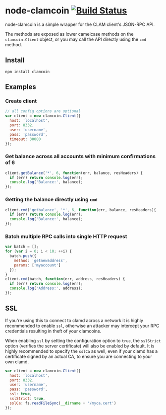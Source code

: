# node-clamcoin [![Build Status](https://travis-ci.org/daxxog/node-clamcoin.svg?branch=master)](https://travis-ci.org/daxxog/node-clamcoin)

node-clamcoin is a simple wrapper for the CLAM client's JSON-RPC API.

The methods are exposed as lower camelcase methods on the `clamcoin.Client`
object, or you may call the API directly using the `cmd` method.

## Install

`npm install clamcoin`

## Examples

### Create client
```js
// all config options are optional
var client = new clamcoin.Client({
  host: 'localhost',
  port: 8332,
  user: 'username',
  pass: 'password',
  timeout: 30000
});
```

### Get balance across all accounts with minimum confirmations of 6

```js
client.getBalance('*', 6, function(err, balance, resHeaders) {
  if (err) return console.log(err);
  console.log('Balance:', balance);
});
```
### Getting the balance directly using `cmd`

```js
client.cmd('getbalance', '*', 6, function(err, balance, resHeaders){
  if (err) return console.log(err);
  console.log('Balance:', balance);
});
```

### Batch multiple RPC calls into single HTTP request

```js
var batch = [];
for (var i = 0; i < 10; ++i) {
  batch.push({
    method: 'getnewaddress',
    params: ['myaccount']
  });
}
client.cmd(batch, function(err, address, resHeaders) {
  if (err) return console.log(err);
  console.log('Address:', address);
});
```

## SSL

If you're using this to connect to clamd across a network it is highly
recommended to enable `ssl`, otherwise an attacker may intercept your RPC credentials
resulting in theft of your clamcoins.

When enabling `ssl` by setting the configuration option to `true`, the `sslStrict`
option (verifies the server certificate) will also be enabled by default. It is
highly recommended to specify the `sslCa` as well, even if your clamd has
a certificate signed by an actual CA, to ensure you are connecting
to your own clamd.

```js
var client = new clamcoin.Client({
  host: 'localhost',
  port: 8332,
  user: 'username',
  pass: 'password',
  ssl: true,
  sslStrict: true,
  sslCa: fs.readFileSync(__dirname + '/myca.cert')
});
```
